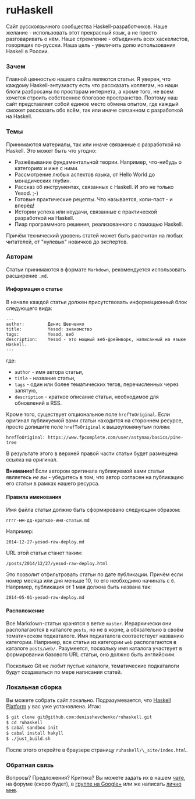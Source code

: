 ruHaskell
=========

Сайт русскоязычного сообщества Haskell-разработчиков. Наше желание - использовать этот прекрасный язык, а не просто разговаривать о нём. Наше стремление - объединить всех хаскелистов, говорящих по-русски. Наша цель - увеличить долю использования Haskell в России. 

### Зачем

Главной ценностью нашего сайта являются статьи. Я уверен, что каждому Haskell-энтузиасту есть что рассказать коллегам, но наши блоги разбросаны по просторам интернета, а кроме того, не всем хочется строить собственное блоговое пространство. Поэтому наш сайт представляет собой единое место обмена опытом, где каждый сможет рассказать обо всём, так или иначе связанном с разработкой на Haskell.

### Темы

Принимаются материалы, так или иначе связанные с разработкой на Haskell. Это может быть что угодно:

- Разжёвывание фундаментальной теории. Например, что-нибудь о категориях и иже с ними.
- Рассмотрение любых аспектов языка, от Hello World до монадических глубин.
- Рассказ об инструментах, связанных с Haskell. И это не только Yesod. ;-)
- Готовые практические рецепты. Что называется, копи-паст - и вперёд!
- Истории успеха или неудачи, связанные с практической разработкой на Haskell.
- Пиар программного решения, реализованного с помощью Haskell.

Причём технический уровень статей может быть рассчитан на любых читателей, от "нулевых" новичков до экспертов.

### Авторам

Статьи принимаются в формате `Markdown`, рекомендуется использовать расширение `.md`.

#### Информация о статье

В начале каждой статьи должен присутствовать информационный блок следующего вида:

```
---
author:         Денис Шевченко
title:          Yesod: знакомство
tags:           Yesod, веб
description:    Yesod - это мощный веб-фреймворк, написанный на языке Haskell.
---
```

где:

- `author` - имя автора статьи,
- `title` - название статьи,
- `tags` - один или более тематических тегов, перечисленных через запятую,
- `description` - краткое описание статьи, необходимое для обновлений в RSS.

Кроме того, существует опциональное поле `hrefToOriginal`. Если оригинал публикуемой вами статьи находится на стороннем ресурсе, просто допишите поле `hrefToOriginal` к вышеупомянутым полям:

```
hrefToOriginal: https://www.fpcomplete.com/user/astynax/basics/pine-tree
```

В результате этого в верхней правой части статьи будет размещена ссылка на оригинал.

**Внимание!** Если автором оригинала публикуемой вами статьи являетесь _не вы_ - убедитесь в том, что автор согласен на публикацию его статьи в рамках нашего ресурса.

#### Правила именования

Имя файла статьи должно быть сформировано следующим образом:

```
гггг-мм-дд-краткое-имя-статьи.md
```

Например:

```
2014-12-27-yesod-raw-deploy.md
```

URL этой статьи станет таким:

```
/posts/2014/12/27/yesod-raw-deploy.html
```

Это позволит отфильтровать статьи по дате публикации. Причём если номер месяца или дня меньше 10, то его необходимо начинать с `0`. Например, публикация от 1 мая должна быть названа так:

```
2014-05-01-yesod-raw-deploy.md
```

#### Расположение

Все Markdown-статьи хранятся в ветке `master`. Иерархически они располагаются в каталоге `posts`, но не в корне, а обязательно в своём тематическом подкаталоге. Имя подкаталога соответствует названию категории. Например, все статьи из категории `web` располагаются в каталоге `posts/web/`. Разумеется, поскольку имя каталога участвует в формировании базового URL статьи, оно должно быть английским.

Посколько Git не любит пустые каталоги, тематические подкаталоги будут создаваться по мере написания статей.

### Локальная сборка

Вы можете собрать сайт локально. Подразумевается, что [Haskell Platform](https://www.haskell.org/platform/) у вас уже установлена. Итак:

```bash
$ git clone git@github.com:denisshevchenko/ruhaskell.git
$ cd ruhaskell
$ cabal sandbox init
$ cabal install hakyll
$ ./just_build.sh
```

После этого откройте в браузере страницу `ruhaskell/\_site/index.html`.

### Обратная связь

Вопросы? Предложения? Критика? Вы можете задать их в нашем [чате](https://gitter.im/denisshevchenko/haskell), на форуме (скоро будет), в [группе на Google+](https://plus.google.com/communities/117343381540538069054) или же написать [лично мне](mailto:me@dshevchenko.biz).

